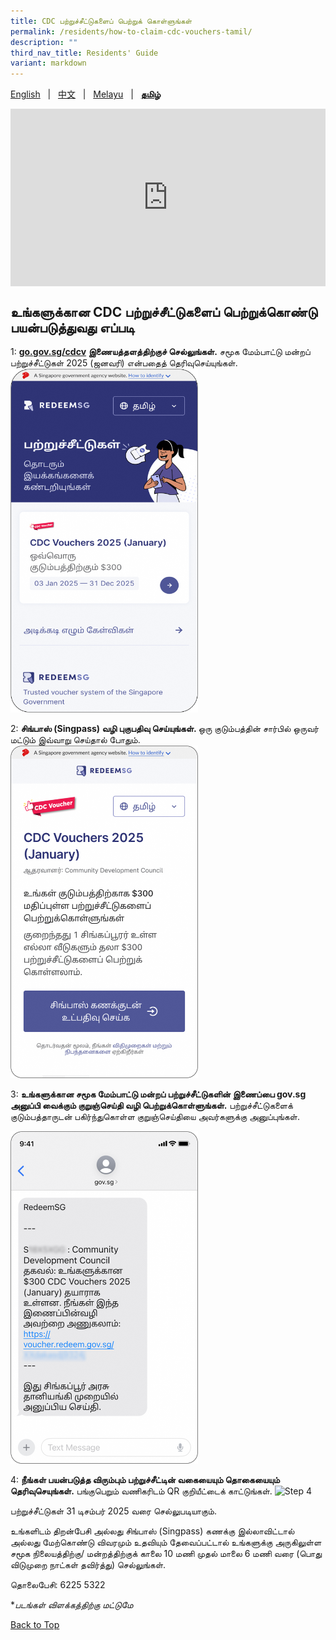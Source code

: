 ```yaml
---
title: CDC பற்றுச்சீட்டுகளைப் பெற்றுக் கொள்ளுங்கள்
permalink: /residents/how-to-claim-cdc-vouchers-tamil/
description: ""
third_nav_title: Residents' Guide
variant: markdown
---
```

<span id="cdcv_page_top"></span>
[English](/residents/how-to-claim-cdc-vouchers) &nbsp;&nbsp;|&nbsp;&nbsp; [中文](/residents/how-to-claim-cdc-vouchers-chinese)  &nbsp;&nbsp;|&nbsp;&nbsp; [Melayu](/residents/how-to-claim-cdc-vouchers-malay) &nbsp;&nbsp;|&nbsp;&nbsp; **[தமிழ்](/residents/how-to-claim-cdc-vouchers-tamil)**

<style>
	h1 {
	white-space:normal !important;
	hyphens: auto !important;
	overflow-x: auto !important;
	overflow-y: hidden !important;
}
	
a.bp-button {
	height: 6em !important;
	white-space:pre-line !important;
}
	
 .youtubecontainer {
    position: relative;
    width: 100%;
    height: 0;
    padding-bottom: 56.25%;
}
.youtubevideo {
    position: absolute;
    top: 0;
    left: 0;
    width: 100%;
    height: 100%;
}
</style>

<div class="youtubecontainer">
<iframe class="youtubevideo" src="https://www.youtube.com/embed/i7vyQ9_I_Kg?si=IaDtnFKs_ndMODF8" title="YouTube video player" frameborder="0" allow="accelerometer; autoplay; clipboard-write; encrypted-media; gyroscope; picture-in-picture" allowfullscreen=""></iframe>
</div>

## உங்களுக்கான CDC பற்றுச்சீட்டுகளைப் பெற்றுக்கொண்டு பயன்படுத்துவது எப்படி


1: <strong>[go.gov.sg/cdcv](https://go.gov.sg/cdcv) இணையத்தளத்திற்குச் செல்லுங்கள்.</strong> சமூக மேம்பாட்டு மன்றப் பற்றுச்சீட்டுகள் 2025 (ஜனவரி) என்பதைத் தெரிவுசெய்யுங்கள்.<img src="/images/TML_1.png" alt="Step 1" style="width:300px !important;">

2: <strong>சிங்பாஸ் (Singpass) வழி புகுபதிவு செய்யுங்கள். </strong> ஒரு குடும்பத்தின் சார்பில் ஒருவர் மட்டும் இவ்வாறு செய்தால் போதும்.  
<img src="/images/TML_2.png" alt="Step 2" style="width:300px !important;">


3: **உங்களுக்கான சமூக மேம்பாட்டு மன்றப் பற்றுச்சீட்டுகளின் இணைப்பை gov.sg அனுப்பி வைக்கும் குறுஞ்செய்தி வழி பெற்றுக்கொள்ளுங்கள்.** பற்றுச்சீட்டுகளைக் குடும்பத்தாருடன் பகிர்ந்துகொள்ள குறுஞ்செய்தியை அவர்களுக்கு அனுப்புங்கள். 

<img src="/images/TML_3.png" alt="Step 3" style="width:300px !important;">

4: **நீங்கள் பயன்படுத்த விரும்பும் பற்றுச்சீட்டின் வகையையும் தொகையையும் தெரிவுசெயுங்கள்.** பங்குபெறும் வணிகரிடம் QR குறியீட்டைக் காட்டுங்கள்.
<img src="/images/TML_5.png" alt="Step 4" style="width:600px !important;"> 

பற்றுச்சீட்டுகள் 31 டிசம்பர் 2025 வரை செல்லுபடியாகும்.

உங்களிடம் திறன்பேசி அல்லது சிங்பாஸ் (Singpass) கணக்கு இல்லாவிட்டால் அல்லது மேற்கொண்டு விவரமும் உதவியும் தேவைப்பட்டால் உங்களுக்கு அருகிலுள்ள சமூக நிலையத்திற்கு/ மன்றத்திற்குக் காலை 10 மணி முதல் மாலை 6 மணி வரை (பொது விடுமுறை நாட்கள் தவிர்த்து) செல்லுங்கள்.

தொலைபேசி: 6225 5322

*<i>படங்கள் விளக்கத்திற்கு மட்டுமே</i>

[Back to Top](#cdcv_page_top)